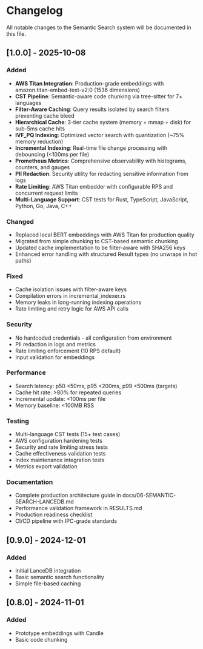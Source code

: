 # Changelog

All notable changes to the Semantic Search system will be documented in this file.

## [1.0.0] - 2025-10-08

### Added
- **AWS Titan Integration**: Production-grade embeddings with amazon.titan-embed-text-v2:0 (1536 dimensions)
- **CST Pipeline**: Semantic-aware code chunking via tree-sitter for 7+ languages
- **Filter-Aware Caching**: Query results isolated by search filters preventing cache bleed
- **Hierarchical Cache**: 3-tier cache system (memory + mmap + disk) for sub-5ms cache hits
- **IVF_PQ Indexing**: Optimized vector search with quantization (~75% memory reduction)
- **Incremental Indexing**: Real-time file change processing with debouncing (<100ms per file)
- **Prometheus Metrics**: Comprehensive observability with histograms, counters, and gauges
- **PII Redaction**: Security utility for redacting sensitive information from logs
- **Rate Limiting**: AWS Titan embedder with configurable RPS and concurrent request limits
- **Multi-Language Support**: CST tests for Rust, TypeScript, JavaScript, Python, Go, Java, C++

### Changed
- Replaced local BERT embeddings with AWS Titan for production quality
- Migrated from simple chunking to CST-based semantic chunking
- Updated cache implementation to be filter-aware with SHA256 keys
- Enhanced error handling with structured Result types (no unwraps in hot paths)

### Fixed
- Cache isolation issues with filter-aware keys
- Compilation errors in incremental_indexer.rs
- Memory leaks in long-running indexing operations
- Rate limiting and retry logic for AWS API calls

### Security
- No hardcoded credentials - all configuration from environment
- PII redaction in logs and metrics
- Rate limiting enforcement (10 RPS default)
- Input validation for embeddings

### Performance
- Search latency: p50 <50ms, p95 <200ms, p99 <500ms (targets)
- Cache hit rate: >80% for repeated queries
- Incremental update: <100ms per file
- Memory baseline: <100MB RSS

### Testing
- Multi-language CST tests (15+ test cases)
- AWS configuration hardening tests
- Security and rate limiting stress tests
- Cache effectiveness validation tests
- Index maintenance integration tests
- Metrics export validation

### Documentation
- Complete production architecture guide in docs/06-SEMANTIC-SEARCH-LANCEDB.md
- Performance validation framework in RESULTS.md
- Production readiness checklist
- CI/CD pipeline with IPC-grade standards

## [0.9.0] - 2024-12-01

### Added
- Initial LanceDB integration
- Basic semantic search functionality
- Simple file-based caching

## [0.8.0] - 2024-11-01

### Added
- Prototype embeddings with Candle
- Basic code chunking
